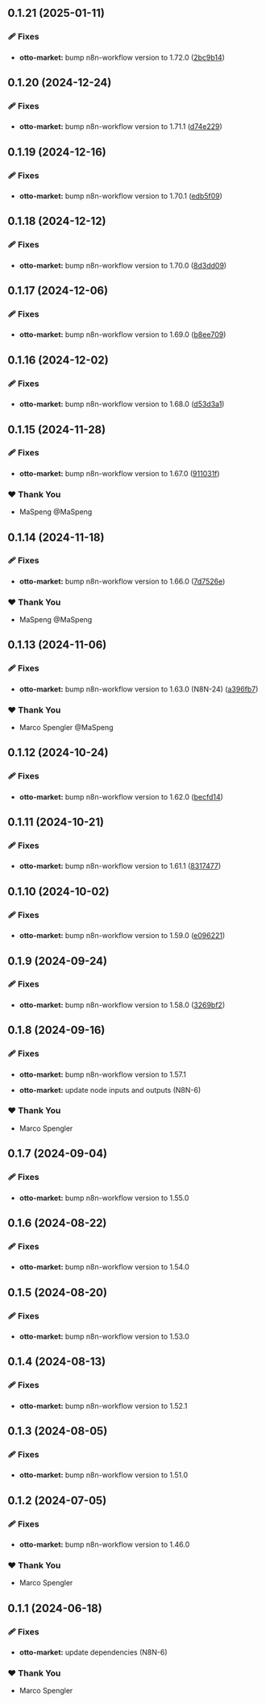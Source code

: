 ## 0.1.21 (2025-01-11)

### 🩹 Fixes

- **otto-market:** bump n8n-workflow version to 1.72.0 ([2bc9b14](https://github.com/skriptfabrik/n8n-nodes/commit/2bc9b14))

## 0.1.20 (2024-12-24)

### 🩹 Fixes

- **otto-market:** bump n8n-workflow version to 1.71.1 ([d74e229](https://github.com/skriptfabrik/n8n-nodes/commit/d74e229))

## 0.1.19 (2024-12-16)

### 🩹 Fixes

- **otto-market:** bump n8n-workflow version to 1.70.1 ([edb5f09](https://github.com/skriptfabrik/n8n-nodes/commit/edb5f09))

## 0.1.18 (2024-12-12)

### 🩹 Fixes

- **otto-market:** bump n8n-workflow version to 1.70.0 ([8d3dd09](https://github.com/skriptfabrik/n8n-nodes/commit/8d3dd09))

## 0.1.17 (2024-12-06)

### 🩹 Fixes

- **otto-market:** bump n8n-workflow version to 1.69.0 ([b8ee709](https://github.com/skriptfabrik/n8n-nodes/commit/b8ee709))

## 0.1.16 (2024-12-02)

### 🩹 Fixes

- **otto-market:** bump n8n-workflow version to 1.68.0 ([d53d3a1](https://github.com/skriptfabrik/n8n-nodes/commit/d53d3a1))

## 0.1.15 (2024-11-28)

### 🩹 Fixes

- **otto-market:** bump n8n-workflow version to 1.67.0 ([911031f](https://github.com/skriptfabrik/n8n-nodes/commit/911031f))

### ❤️ Thank You

- MaSpeng @MaSpeng

## 0.1.14 (2024-11-18)

### 🩹 Fixes

- **otto-market:** bump n8n-workflow version to 1.66.0 ([7d7526e](https://github.com/skriptfabrik/n8n-nodes/commit/7d7526e))

### ❤️  Thank You

- MaSpeng @MaSpeng

## 0.1.13 (2024-11-06)

### 🩹 Fixes

- **otto-market:** bump n8n-workflow version to 1.63.0 (N8N-24) ([a396fb7](https://github.com/skriptfabrik/n8n-nodes/commit/a396fb7))

### ❤️  Thank You

- Marco Spengler @MaSpeng

## 0.1.12 (2024-10-24)

### 🩹 Fixes

- **otto-market:** bump n8n-workflow version to 1.62.0 ([becfd14](https://github.com/skriptfabrik/n8n-nodes/commit/becfd14))

## 0.1.11 (2024-10-21)

### 🩹 Fixes

- **otto-market:** bump n8n-workflow version to 1.61.1 ([8317477](https://github.com/skriptfabrik/n8n-nodes/commit/8317477))

## 0.1.10 (2024-10-02)


### 🩹 Fixes

- **otto-market:** bump n8n-workflow version to 1.59.0 ([e096221](https://github.com/skriptfabrik/n8n-nodes/commit/e096221))

## 0.1.9 (2024-09-24)


### 🩹 Fixes

- **otto-market:** bump n8n-workflow version to 1.58.0 ([3269bf2](https://github.com/skriptfabrik/n8n-nodes/commit/3269bf2))

## 0.1.8 (2024-09-16)


### 🩹 Fixes

- **otto-market:** bump n8n-workflow version to 1.57.1

- **otto-market:** update node inputs and outputs (N8N-6)


### ❤️  Thank You

- Marco Spengler

## 0.1.7 (2024-09-04)


### 🩹 Fixes

- **otto-market:** bump n8n-workflow version to 1.55.0

## 0.1.6 (2024-08-22)


### 🩹 Fixes

- **otto-market:** bump n8n-workflow version to 1.54.0

## 0.1.5 (2024-08-20)


### 🩹 Fixes

- **otto-market:** bump n8n-workflow version to 1.53.0

## 0.1.4 (2024-08-13)


### 🩹 Fixes

- **otto-market:** bump n8n-workflow version to 1.52.1

## 0.1.3 (2024-08-05)


### 🩹 Fixes

- **otto-market:** bump n8n-workflow version to 1.51.0

## 0.1.2 (2024-07-05)


### 🩹 Fixes

- **otto-market:** bump n8n-workflow version to 1.46.0


### ❤️  Thank You

- Marco Spengler

## 0.1.1 (2024-06-18)


### 🩹 Fixes

- **otto-market:** update dependencies (N8N-6)


### ❤️  Thank You

- Marco Spengler